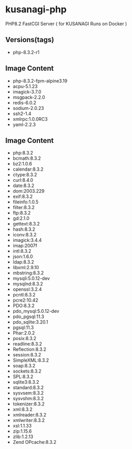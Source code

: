 # kusanagi-php
PHP8.2 FastCGI Server ( for KUSANAGI Runs on Docker )

## Versions(tags)
- php-8.3.2-r1

## Image Content
- php-8.3.2-fpm-alpine3.19
- acpu-5.1.23
- imagick-3.7.0
- msgpack-2.2.0
- redis-6.0.2
- sodium-2.0.23
- ssh2-1.4
- xmlrpc:1.0.0RC3
- yaml-2.2.3

## Image Content
- php:8.3.2
- bcmath:8.3.2
- bz2:1.0.6
- calendar:8.3.2
- ctype:8.3.2
- curl:8.4.0
- date:8.3.2
- dom:2003.229
- exif:8.3.2
- fileinfo:1.0.5
- filter:8.3.2
- ftp:8.3.2
- gd:2.1.0
- gettext:8.3.2
- hash:8.3.2
- iconv:8.3.2
- imagick:3.4.4
- imap:2007f
- intl:8.3.2
- json:1.6.0
- ldap:8.3.2
- libxml:2.9.10
- mbstring:8.3.2
- mysqli:5.0.12-dev
- mysqlnd:8.3.2
- openssl:3.2.4
- pcntl:8.3.2
- pcre2:10.42
- PDO:8.3.2
- pdo_mysql:5.0.12-dev
- pdo_pgsql:11.3
- pdo_sqlite:3.20.1
- pgsql:11.3
- Phar:2.0.2
- posix:8.3.2
- readline:8.3.2
- Reflection:8.3.2
- session:8.3.2
- SimpleXML:8.3.2
- soap:8.3.2
- sockets:8.3.2
- SPL:8.3.2
- sqlite3:8.3.2
- standard:8.3.2
- sysvsem:8.3.2
- sysvshm:8.3.2
- tokenizer:8.3.2
- xml:8.3.2
- xmlreader:8.3.2
- xmlwriter:8.3.2
- xsl:1.1.33
- zip:1.15.6
- zlib:1.2.13
- Zend OPcache:8.3.2

